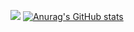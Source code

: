 ![](http://antzuhl.cn:4000/get/@aotumanbiu)
[![Anurag's GitHub stats](https://github-readme-stats.vercel.app/api?username=aotumanbiu)](https://github.com/anuraghazra/github-readme-stats)

